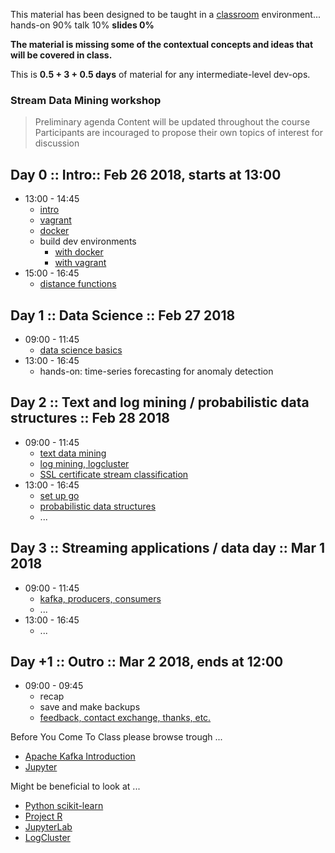 
This material has been designed to be taught in a [classroom](https://ccdcoe.org/cyber-defence-monitoring-course-suite-module-2-1.html) environment... hands-on 90% talk 10% **slides 0%**

**The material is missing some of the contextual concepts and ideas that will be covered in class.**

This is **0.5 + 3 + 0.5 days** of material for any intermediate-level dev-ops.

### Stream Data Mining workshop

> Preliminary agenda
> Content will be updated throughout the course 
> Participants are incouraged to propose their own topics of interest for discussion

## Day 0 :: Intro:: Feb 26 2018, starts at 13:00

* 13:00 - 14:45
  * [intro](/common/day_intro.md)
  * [vagrant](/common/vagrant.intro.md)
  * [docker](/common/docker.intro.md)
  * build dev environments 
    * [with docker](/SDM/docker/)
    * [with vagrant](/SDM/vagrant/)
* 15:00 - 16:45
  * [distance functions](/SDM/R-jupyter/001-distances.ipynb)


## Day 1 :: Data Science :: Feb 27 2018

* 09:00 - 11:45
  * [data science basics](/SDM/R-jupyter)
* 13:00 - 16:45
   * hands-on: time-series forecasting for anomaly detection

## Day 2 :: Text and log mining / probabilistic data structures :: Feb 28 2018
* 09:00 - 11:45
  * [text data mining](/SDM/R-jupyter/009-text-data-mining.ipynb)
  * [log mining, logcluster](/SDM/python-jupyter/011-apriori-logcluster.ipynb)
  * [SSL certificate stream classification](/common/certstream-mining.md)
* 13:00 - 16:45
  * [set up go](/common/SetUpGoLang.md)
  * [probabilistic data structures](/SDM/go-jupyter)
  * ...

## Day 3 :: Streaming applications / data day :: Mar 1 2018
* 09:00 - 11:45
  * [kafka, producers, consumers](/SDM/kafka/)
  * ...
* 13:00 - 16:45
  * ...

## Day +1 :: Outro :: Mar 2 2018, ends at 12:00

* 09:00 - 09:45
  * recap
  * save and make backups
  * [feedback, contact exchange, thanks, etc.](/common/Closing.md)



Before You Come To Class please browse trough ...

  * [Apache Kafka Introduction](https://kafka.apache.org/intro)
  * [Jupyter](http://jupyter.org/)

Might be beneficial to look at ...

  * [Python scikit-learn](http://scikit-learn.org)
  * [Project R](https://www.r-project.org/)
  * [JupyterLab](http://jupyterlab.readthedocs.io/en/stable/index.html)
  * [LogCluster](https://github.com/ristov/logcluster)

